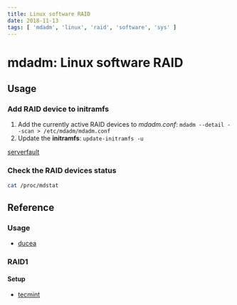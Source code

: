 ```yaml
---
title: Linux software RAID
date: 2018-11-13
tags: [ 'mdadm', 'linux', 'raid', 'software', 'sys' ]
---
```


# mdadm: Linux software RAID

## Usage

### Add RAID device to initramfs

1. Add the currently active RAID devices to *mdadm.conf*:
   `mdadm --detail --scan > /etc/mdadm/mdadm.conf`
1. Update the **initramfs**: `update-initramfs -u`

[serverfault](https://serverfault.com/questions/209379/what-tells-initramfs-or-the-ubuntu-server-boot-process-how-to-assemble-raid-arra'#answer-222729)

### Check the RAID devices status

```bash
cat /proc/mdstat
```

## Reference

### Usage

* [ducea](http://www.ducea.com/2009/03/08/mdadm-cheat-sheet/)

### RAID1

#### Setup

* [tecmint](https://www.tecmint.com/create-raid1-in-linux/)
